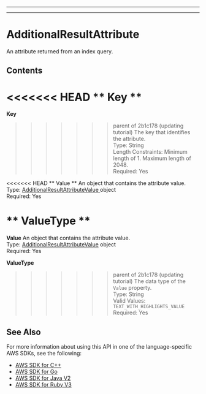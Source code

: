 --------

--------

# AdditionalResultAttribute<a name="API_AdditionalResultAttribute"></a>

An attribute returned from an index query\.

## Contents<a name="API_AdditionalResultAttribute_Contents"></a>

<<<<<<< HEAD
 ** Key **   <a name="Kendra-Type-AdditionalResultAttribute-Key"></a>
=======
 **Key**   <a name="Kendra-Type-AdditionalResultAttribute-Key"></a>
>>>>>>> parent of 2b1c178 (updating tutorial)
The key that identifies the attribute\.  
Type: String  
Length Constraints: Minimum length of 1\. Maximum length of 2048\.  
Required: Yes

<<<<<<< HEAD
 ** Value **   <a name="Kendra-Type-AdditionalResultAttribute-Value"></a>
An object that contains the attribute value\.  
Type: [ AdditionalResultAttributeValue ](API_AdditionalResultAttributeValue.md) object  
Required: Yes

 ** ValueType **   <a name="Kendra-Type-AdditionalResultAttribute-ValueType"></a>
=======
 **Value**   <a name="Kendra-Type-AdditionalResultAttribute-Value"></a>
An object that contains the attribute value\.  
Type: [AdditionalResultAttributeValue](API_AdditionalResultAttributeValue.md) object  
Required: Yes

 **ValueType**   <a name="Kendra-Type-AdditionalResultAttribute-ValueType"></a>
>>>>>>> parent of 2b1c178 (updating tutorial)
The data type of the `Value` property\.  
Type: String  
Valid Values:` TEXT_WITH_HIGHLIGHTS_VALUE`   
Required: Yes

## See Also<a name="API_AdditionalResultAttribute_SeeAlso"></a>

For more information about using this API in one of the language\-specific AWS SDKs, see the following:
+  [ AWS SDK for C\+\+](https://docs.aws.amazon.com/goto/SdkForCpp/kendra-2019-02-03/AdditionalResultAttribute) 
+  [ AWS SDK for Go](https://docs.aws.amazon.com/goto/SdkForGoV1/kendra-2019-02-03/AdditionalResultAttribute) 
+  [ AWS SDK for Java V2](https://docs.aws.amazon.com/goto/SdkForJavaV2/kendra-2019-02-03/AdditionalResultAttribute) 
+  [ AWS SDK for Ruby V3](https://docs.aws.amazon.com/goto/SdkForRubyV3/kendra-2019-02-03/AdditionalResultAttribute) 
